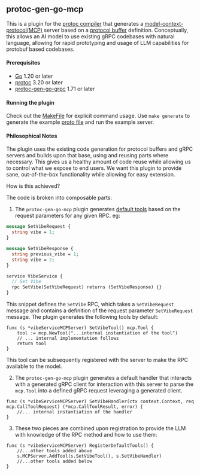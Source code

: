 protoc-gen-go-mcp 
-----------------
This is a plugin for the [protoc compiler](https://grpc.io/docs/protoc-installation/) that generates a [model-context-protocol(MCP)](https://modelcontextprotocol.io/introduction) server based on a [protocol buffer](https://protobuf.dev/) definition. Conceptually, this allows an AI model to use existing gRPC codebases with natural language, allowing for rapid prototyping and usage of LLM capabilities for protobuf based codebases. 

#### Prerequisites
- [Go](https://go.dev/doc/install) 1.20 or later
- [protoc](https://grpc.io/docs/protoc-installation/) 3.20 or later
- [protoc-gen-go-grpc](https://grpc.io/docs/languages/go/quickstart/) 1.71 or later

#### Running the plugin
Check out the [MakeFile](./MakeFile) for explicit command usage. Use `make generate` to generate the example [proto file](./protos/example.proto) and run the example server.

#### Philosophical Notes 
The plugin uses the existing code generation for protocol buffers and gRPC servers and builds upon that base, using and reusing parts where necessary. This gives us a healthy amount of code reuse while allowing us to control what we expose to end users. We want this plugin to provide sane, out-of-the-box functionality while allowing for easy extension.

How is this achieved? 

The code is broken into composable parts: 

1. The `protoc-gen-go-mcp` plugin generates [default tools](https://modelcontextprotocol.io/docs/concepts/tools) based on the request parameters for any given RPC.
eg: 
```proto
message SetVibeRequest {
  string vibe = 1;
}

message SetVibeResponse {
  string previous_vibe = 1;
  string vibe = 2;
}

service VibeService {
  // Set Vibe
  rpc SetVibe(SetVibeRequest) returns (SetVibeResponse) {}
}
```
This snippet defines the `SetVibe` RPC, which takes a `SetVibeRequest` message and contains a definition of the request parameter `SetVibeRequest` message. The plugin generates the following tools by default:
```golang
func (s *vibeServiceMCPServer) SetVibeTool() mcp.Tool {
	tool := mcp.NewTool("...internal instantiation of the tool")
	// ... internal implementation follows
	return tool
}
```
This tool can be subsequently registered with the server to make the RPC available to the model.

2. The `protoc-gen-go-mcp` plugin generates a default handler that interacts with a generated gRPC client for interaction with this server to parse the `mcp.Tool` into a defined gRPC request leveraging a generated client.

```golang
func (s *vibeServiceMCPServer) SetVibeHandler(ctx context.Context, req mcp.CallToolRequest) (*mcp.CallToolResult, error) {
	//... internal instantiation of the handler
}
```

3. These two pieces are combined upon registration to provide the LLM with knowledge of the RPC method and how to use them:
```golang
func (s *vibeServiceMCPServer) RegisterDefaultTools() {
	//...other tools added above
	s.MCPServer.AddTool(s.SetVibeTool(), s.SetVibeHandler)
    //...other tools added below
}
```